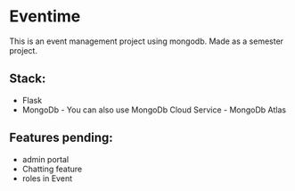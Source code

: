 # Eventime
This is an event management project using mongodb.
Made as a semester project.

## Stack:
* Flask
* MongoDb - You can also use MongoDb Cloud Service - MongoDb Atlas

## Features pending:
* admin portal
* Chatting feature
* roles in Event
